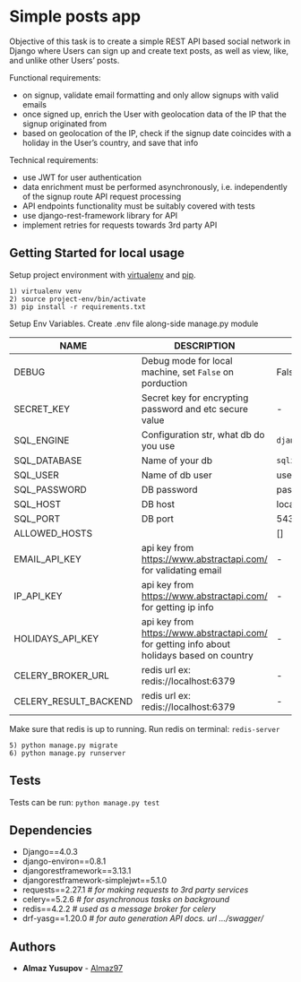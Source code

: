 # Simple posts app

Objective of this task is to create a simple REST API based social network in Django where Users can sign up and create text posts, as well as view, like, and unlike other Users’ posts.

Functional requirements:
* on signup, validate email formatting and only allow signups with valid emails 
* once signed up, enrich the User with geolocation data of the IP that the signup originated from 
* based on geolocation of the IP, check if the signup date coincides with a holiday in the User’s country, and save that info 

Technical requirements:
* use JWT for user authentication 
* data enrichment must be performed asynchronously, i.e. independently of the signup route API request processing 
* API endpoints functionality must be suitably covered with tests 
* use django-rest-framework library for API 
* implement retries for requests towards 3rd party API

## Getting Started for local usage

Setup project environment with [virtualenv](https://virtualenv.pypa.io) and [pip](https://pip.pypa.io).
```
1) virtualenv venv
2) source project-env/bin/activate
3) pip install -r requirements.txt
```
Setup Env Variables. Create .env file along-side manage.py module

|    NAME   |                      DESCRIPTION                      |DEFAULT VALUE|
|-----------|-------------------------------------------------------|-------------|
|DEBUG      |Debug mode for local machine, set `False` on porduction|     False    |
|SECRET_KEY |Secret key for encrypting password and etc secure value|  - |
|SQL_ENGINE |Configuration str, what db do you use| `django.db.backends.sqlite3` |
|SQL_DATABASE |Name of your db | `sqlite3.db` |
|SQL_USER |Name of db user | user
|SQL_PASSWORD |DB password | password |
|SQL_HOST | DB host | localhost |
|SQL_PORT | DB port | 5432 |
|ALLOWED_HOSTS |  | [] |
|EMAIL_API_KEY | api key from https://www.abstractapi.com/ for validating email| - |
|IP_API_KEY | api key from https://www.abstractapi.com/ for getting ip info | - |
|HOLIDAYS_API_KEY | api key from https://www.abstractapi.com/ for getting info about holidays based on country | - |
|CELERY_BROKER_URL | redis url ex: redis://localhost:6379 | - |
|CELERY_RESULT_BACKEND | redis url ex: redis://localhost:6379 | - |

Make sure that redis is up to running.
Run redis on terminal: ```redis-server``` 
```
5) python manage.py migrate 
6) python manage.py runserver 
```

## Tests
Tests can be run:
```python manage.py test```

## Dependencies

* Django==4.0.3
* django-environ==0.8.1
* djangorestframework==3.13.1
* djangorestframework-simplejwt==5.1.0
* requests==2.27.1 # <em>for making requests to 3rd party services</em>
* celery==5.2.6 # <em>for asynchronous tasks on background</em>
* redis==4.2.2  # <em>used as a message broker for celery</em>
* drf-yasg==1.20.0 # <em>for auto generation API docs. url .../swagger/</em>

## Authors

* **Almaz Yusupov** - [Almaz97](https://github.com/Almaz97)